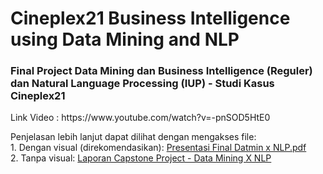 # Cineplex21 Business Intelligence using Data Mining and NLP
<h3>Final Project Data Mining dan Business Intelligence (Reguler) dan Natural Language Processing (IUP) - Studi Kasus Cineplex21</h3>
<p>Link Video : https://www.youtube.com/watch?v=-pnSOD5HtE0</p>

<p>Penjelasan lebih lanjut dapat dilihat dengan mengakses file:<br>
1. Dengan visual (direkomendasikan): <a href="https://github.com/vincentmichael089/Capstone-Project---DMBI-NLP/blob/master/Presentasi%20Final%20Datmin%20%20x%20NLP.pdf">Presentasi Final Datmin x NLP.pdf</a><br>
2. Tanpa visual: <a href="https://github.com/vincentmichael089/Capstone-Project---DMBI-NLP/blob/master/Laporan%20Capstone%20Project%20-%20Data%20Mining%20X%20NLP.pdf">Laporan Capstone Project - Data Mining X NLP</a>
</p>
